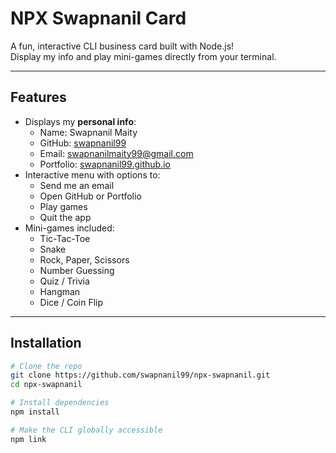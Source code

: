 # NPX Swapnanil Card

A fun, interactive CLI business card built with Node.js!  
Display my info and play mini-games directly from your terminal.

---

## Features

- Displays my **personal info**:
  - Name: Swapnanil Maity
  - GitHub: [swapnanil99](https://github.com/swapnanil99)
  - Email: swapnanilmaity99@gmail.com
  - Portfolio: [swapnanil99.github.io](https://swapnanil99.github.io/)
- Interactive menu with options to:
  - Send me an email
  - Open GitHub or Portfolio
  - Play games
  - Quit the app
- Mini-games included:
  - Tic-Tac-Toe
  - Snake
  - Rock, Paper, Scissors
  - Number Guessing
  - Quiz / Trivia
  - Hangman
  - Dice / Coin Flip

---

## Installation

```bash
# Clone the repo
git clone https://github.com/swapnanil99/npx-swapnanil.git
cd npx-swapnanil

# Install dependencies
npm install

# Make the CLI globally accessible
npm link
